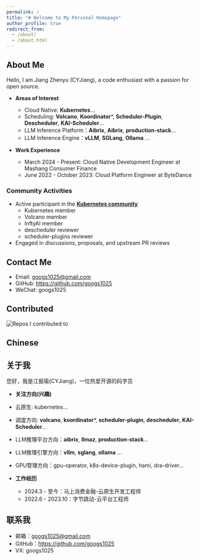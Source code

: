 ```yaml
---
permalink: /
title: "# Welcome to My Personal Homepage"
author_profile: true
redirect_from: 
  - /about/
  - /about.html
---
```


## About Me
Hello, I am Jiang Zhenyu (CYJiang), a code enthusiast with a passion for open source.

- **Areas of Interest**
  - Cloud Native: **Kubernetes**...
  - Scheduling: **Volcano**, **Koordinator***, **Scheduler-Plugin**, **Descheduler**, **KAI-Scheduler**...
  - LLM Inference Platform：**Aibrix**, **Aibrix**, **production-stack**...
  - LLM Inference Engine：**vLLM**, **SGLang**, **Ollama** ...

- **Work Experience**
  - March 2024 - Present: Cloud Native Development Engineer at Mashang Consumer Finance
  - June 2022 - October 2023: Cloud Platform Engineer at ByteDance

### Community Activities

- Active participant in the **[Kubernetes community](https://github.com/kubernetes/kubernetes)**
  - Kubernetes member
  - Volcano member
  - InftyAI member
  - descheduler reviewer
  - scheduler-plugins reviewer
- Engaged in discussions, proposals, and upstream PR reviews

## Contact Me

- Email: googs1025@gmail.com
- GitHub: https://github.com/googs1025
- WeChat: googs1025

## Contributed

![Repos I contributed to](https://github-contrib-stats.vercel.app/googs1025/contributed.svg)

## Chinese

## 关于我
您好，我是江振瑜(CYJiang)，一位热爱开源的码字员

- **关注方向(兴趣)**
- 云原生: kubernetes...
- 调度方向: **volcano**, **koordinator***, **scheduler-plugin**, **descheduler**, **KAI-Scheduler**...
- LLM推理平台方向：**aibrix**, **llmaz**, **production-stack**...
- LLM推理引擎方向：**vllm**, **sglang**, **ollama** ...
- GPU管理方向：gpu-operator, k8s-device-plugin, hami, dra-driver...

- **工作经历**  
  - 2024.3 - 至今：马上消费金融-云原生开发工程师
  - 2022.6 - 2023.10：字节跳动-云平台工程师
  
## 联系我

- 邮箱：googs1025@gmail.com
- GitHub：https://github.com/googs1025
- VX: googs1025
